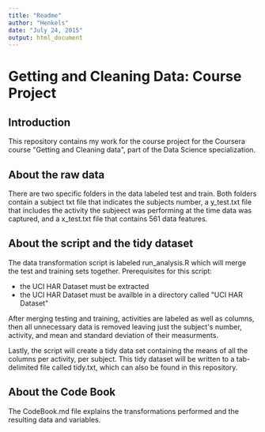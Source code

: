 ```yaml
---
title: "Readme"
author: "Henkels"
date: "July 24, 2015"
output: html_document
---
```


# Getting and Cleaning Data: Course Project

## Introduction
This repository contains my work for the course project for the Coursera course "Getting and Cleaning data", part of the Data Science specialization. 

## About the raw data
There are two specific folders in the data labeled test and train. Both folders contain a subject txt file that indicates the subjects number, a y_test.txt file that includes the activity the subjeect was performing at the time data was captured, and a x_test.txt file that contains 561 data features.

## About the script and the tidy dataset
The data transformation script is labeled run_analysis.R which will merge the test and training sets together. Prerequisites for this script:

- the UCI HAR Dataset must be extracted
- the UCI HAR Dataset must be availble in a directory called "UCI HAR Dataset"

After merging testing and training, activities are labeled as well as columns, then all unnecessary data is removed leaving just the subject's number, activity, and mean and standard deviation of their measurments.

Lastly, the script will create a tidy data set containing the means of all the columns per activity, per subject. This tidy dataset will be written to a tab-delimited file called tidy.txt, which can also be found in this repository.

## About the Code Book
The CodeBook.md file explains the transformations performed and the resulting data and variables.
